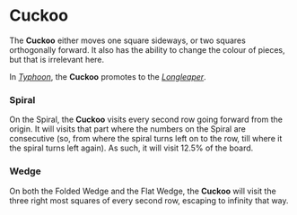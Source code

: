 # Cuckoo

The **Cuckoo** either moves one square sideways, or two squares
orthogonally forward. It also has the ability to change the colour
of pieces, but that is irrelevant here.

In [*Typhoon*](#chess-v:rules/typhoon-revised), the **Cuckoo**
promotes to the [*Longleaper*](longleaper.html).

### Spiral

On the Spiral, the **Cuckoo** visits every second row going forward
from the origin. It will visits that part where the numbers on the
Spiral are consecutive (so, from where the spiral turns left on to
the row, till where it the spiral turns left again). As such, it will
visit 12.5% of the board.

### Wedge

On both the Folded Wedge and the Flat Wedge, the **Cuckoo** will visit
the three right most squares of every second row, escaping to infinity
that way.
